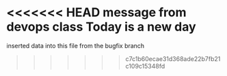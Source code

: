 <<<<<<< HEAD
message from devops class
Today is a new day
=======
inserted data into this file from the bugfix branch
>>>>>>> c7c1b60ecae31d368ade22b7fb21c109c15348fd
